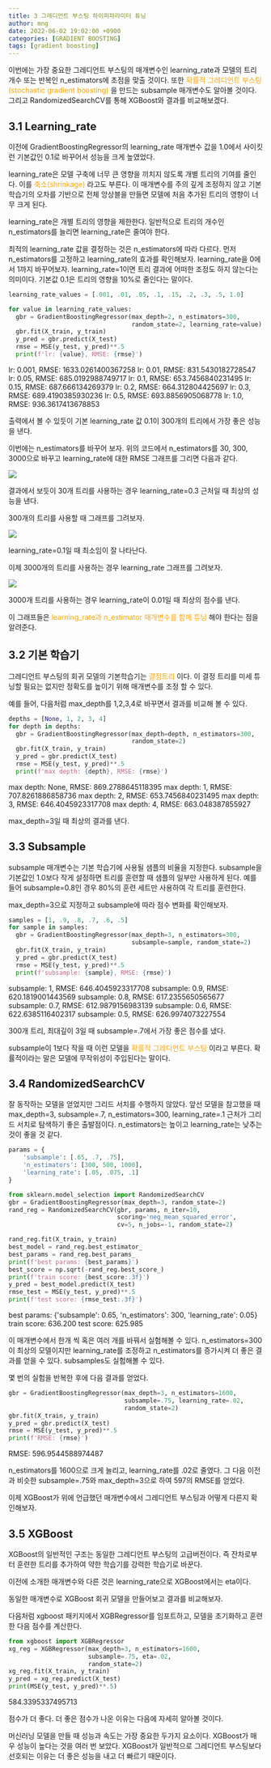 ```yaml
---
title: 3 그레디언트 부스팅 하이퍼파라미터 튜닝
author: mng
date: 2022-06-02 19:02:00 +0900
categories: [GRADIENT BOOSTING]
tags: [gradient boosting]
---
```


이번에는 가장 중요한 그레디언트 부스팅의 매개변수인 learning_rate과 모델의 트리 개수 또는 반복인 n_estimators에 초점을 맞출 것이다.
또한
<span style="color:orange">
확률적 그레디언트 부스팅(stochastic gradient boosting)
</span>
을 만드는 subsample 매개변수도 알아볼 것이다.
그리고 RandomizedSearchCV를 통해 XGBoost와 결과를 비교해보겠다.

## 3.1 Learning_rate

이전에 GradientBoostingRegressor의 learning_rate 매개변수 값을 1.0에서 사이킷런 기본값인 0.1로 바꾸어서 성능을 크게 높였었다.

learning_rate은 모델 구축에 너무 큰 영향을 끼치지 않도록 개별 트리의 기여를 줄인다.
이를
<span style="color:orange">
축소(shrinkage)
</span>
라고도 부른다.
이 매개변수를 주의 깊게 조정하지 않고 기본 학습기의 오차를 기반으로 전체 앙상블을 만들면 모델에 처음 추가된 트리의 영향이 너무 크게 된다.

learning_rate은 개별 트리의 영향을 제한한다. 일반적으로 트리의 개수인 n_estimators를 늘리면 learning_rate은 줄여야 한다.

최적의 learning_rate 값을 결정하는 것은 n_estimators에 따라 다르다. 먼저 n_estimators를 고정하고 learning_rate의 효과를 확인해보자. learning_rate을 0에서 1까지 바꾸어보자. learning_rate=1이면 트리 결과에 어떠한 조정도 하지 않는다는 의미이다. 기본값 0.1은 트리의 영향을 10%로 줄인다는 말이다.

```python
learning_rate_values = [.001, .01, .05, .1, .15, .2, .3, .5, 1.0]

for value in learning_rate_values:
  gbr = GradientBoostingRegressor(max_depth=2, n_estimators=300,
                                  random_state=2, learning_rate=value)
  gbr.fit(X_train, y_train)
  y_pred = gbr.predict(X_test)
  rmse = MSE(y_test, y_pred)**.5
  print(f'lr: {value}, RMSE: {rmse}')
```

lr: 0.001, RMSE: 1633.0261400367258
lr: 0.01, RMSE: 831.5430182728547
lr: 0.05, RMSE: 685.0192988749717
lr: 0.1, RMSE: 653.7456840231495
lr: 0.15, RMSE: 687.666134269379
lr: 0.2, RMSE: 664.312804425697
lr: 0.3, RMSE: 689.4190385930236
lr: 0.5, RMSE: 693.8856905068778
lr: 1.0, RMSE: 936.3617413678853

출력에서 볼 수 있듯이 기본 learning_rate 값 0.1이 300개의 트리에서 가장 좋은 성능을 낸다.

이번에는 n_estimators를 바꾸어 보자. 위의 코드에서 n_estimators를 30, 300, 3000으로 바꾸고 learning_rate에 대한 RMSE 그래프를 그리면 다음과 같다.

<img src="/assets/img/gb-hptunning/fig30.png">

결과에서 보듯이 30개 트리를 사용하는 경우 learning_rate=0.3 근처일 때 최상의 성능을 낸다.

300개의 트리를 사용할 때 그래프를 그려보자.

<img src="/assets/img/gb-hptunning/fig300.png">

learning_rate=0.1일 때 최소임이 잘 나타난다.

이제 3000개의 트리를 사용하는 경우 learning_rate 그래프를 그려보자.

<img src="/assets/img/gb-hptunning/fig3000.png">

3000개 트리를 사용하는 경우 learning_rate이 0.01일 때 최상의 점수를 낸다.

이 그래프들은
<span style="color:orange">
learning_rate과 n_estimator 매개변수를 함께 튜닝
</span>
해야 한다는 점을 알려준다.

## 3.2 기본 학습기

그레디언트 부스팅의 회귀 모델의 기본학습기는
<span style="color:orange">
결정트리
</span>
이다. 이 결정 트리를 미세 튜닝할 필요는 없지만 정확도를 높이기 위해 매개변수를 조정 할 수 있다.

예를 들어, 다음처럼 max_depth를 1,2,3,4로 바꾸면서 결과를 비교해 볼 수 있다.

```python
depths = [None, 1, 2, 3, 4]
for depth in depths:
  gbr = GradientBoostingRegressor(max_depth=depth, n_estimators=300,
                                  random_state=2)
  gbr.fit(X_train, y_train)
  y_pred = gbr.predict(X_test)
  rmse = MSE(y_test, y_pred)**.5
  print(f'max depth: {depth}, RMSE: {rmse}')
```

max depth: None, RMSE: 869.2788645118395
max depth: 1, RMSE: 707.8261886858736
max depth: 2, RMSE: 653.7456840231495
max depth: 3, RMSE: 646.4045923317708
max depth: 4, RMSE: 663.048387855927

max_depth=3일 때 최상의 결과를 낸다.

## 3.3 Subsample

subsample 매개변수는 기본 학습기에 사용될 샘플의 비율을 지정한다. subsample을 기본값인 1.0보다 작게 설정하면 트리를 훈련할 때 샘플의 일부만 사용하게 된다. 예를 들어 subsample=0.8인 경우 80%의 훈련 세트만 사용하여 각 트리를 훈련한다.

max_depth=3으로 지정하고 subsample에 따라 점수 변화를 확인해보자.

```python
samples = [1, .9, .8, .7, .6, .5]
for sample in samples:
  gbr = GradientBoostingRegressor(max_depth=3, n_estimators=300,
                                  subsample=sample, random_state=2)
  gbr.fit(X_train, y_train)
  y_pred = gbr.predict(X_test)
  rmse = MSE(y_test, y_pred)**.5
  print(f'subsample: {sample}, RMSE: {rmse}')
```

subsample: 1, RMSE: 646.4045923317708
subsample: 0.9, RMSE: 620.1819001443569
subsample: 0.8, RMSE: 617.2355650565677
subsample: 0.7, RMSE: 612.9879156983139
subsample: 0.6, RMSE: 622.6385116402317
subsample: 0.5, RMSE: 626.9974073227554

300개 트리, 최대깊이 3일 때 subsample=.7에서 가장 좋은 점수를 냈다.

subsample이 1보다 작을 때 이런 모델을
<span style="color:orange">
확률적 그레디언트 부스팅
</span>
이라고 부른다. 확률적이라는 말은 모델에 무작위성이 주입된다는 말이다.

## 3.4 RandomizedSearchCV

잘 동작하는 모델을 얻었지만 그리드 서치를 수행하지 않았다. 앞선 모델을 참고했을 때 max_depth=3, subsample=.7, n_estimators=300, learning_rate=.1 근처가 그리드 서치로 탐색하기 좋은 출발점이다. n_estimators는 높이고 learning_rate는 낮추는 것이 좋을 것 같다.

```python
params = {
    'subsample': [.65, .7, .75],
    'n_estimators': [300, 500, 1000],
    'learning_rate': [.05, .075, .1]
}

from sklearn.model_selection import RandomizedSearchCV
gbr = GradientBoostingRegressor(max_depth=3, random_state=2)
rand_reg = RandomizedSearchCV(gbr, params, n_iter=10,
                              scoring='neg_mean_squared_error',
                              cv=5, n_jobs=-1, random_state=2)

rand_reg.fit(X_train, y_train)
best_model = rand_reg.best_estimator_
best_params = rand_reg.best_params_
print(f'best params: {best_params}')
best_score = np.sqrt(-rand_reg.best_score_)
print(f'train score: {best_score:.3f}')
y_pred = best_model.predict(X_test)
rmse_test = MSE(y_test, y_pred)**.5
print(f'test score: {rmse_test:.3f}')
```

best params: {'subsample': 0.65, 'n_estimators': 300, 'learning_rate': 0.05}
train score: 636.200
test score: 625.985

이 매개변수에서 한개 씩 혹은 여러 개를 바꿔서 실험해볼 수 있다. n_estimators=300이 최상의 모델이지만 learning_rate를 조정하고 n_estimators를 증가시켜 더 좋은 결과를 얻을 수 있다. subsamples도 실험해볼 수 있다.

몇 번의 실험을 반복한 후에 다음 결과를 얻었다.

```python
gbr = GradientBoostingRegressor(max_depth=3, n_estimators=1600,
                                subsample=.75, learning_rate=.02,
                                random_state=2)
gbr.fit(X_train, y_train)
y_pred = gbr.predict(X_test)
rmse = MSE(y_test, y_pred)**.5
print(f'RMSE: {rmse}')
```

RMSE: 596.9544588974487

n_estimators를 1600으로 크게 늘리고, learning_rate를 .02로 줄였다. 그 다음 이전과 비슷한  subsample=.75와 max_depth=3으로 하여 597의 RMSE를 얻었다.

이제 XGBoost가 위에 언급했던 매개변수에서 그레디언트 부스팅과 어떻게 다른지 확인해보자.

## 3.5 XGBoost

XGBoost의 일반적인 구조는 동일한 그레디언트 부스팅의 고급버전이다. 즉 잔차로부터 훈련한 트리를 추가하여 약한 학습기를 강력한 학습기로 바꾼다.

이전에 소개한 매개변수와 다른 것은 learning_rate으로 XGBoost에서는 eta이다.

동일한 매개변수로 XGBoost 회귀 모델을 만들어보고 결과를 비교해보자.

다음처럼 xgboost 패키지에서 XGBRegressor를 임포트하고, 모델을 초기화하고 훈련한 다음 점수를 계산한다.

```python
from xgboost import XGBRegressor
xg_reg = XGBRegressor(max_depth=3, n_estimators=1600,
                      subsample=.75, eta=.02,
                      random_state=2)
xg_reg.fit(X_train, y_train)
y_pred = xg_reg.predict(X_test)
print(MSE(y_test, y_pred)**.5)
```

584.3395337495713

점수가 더 좋다. 더 좋은 점수가 나온 이유는 다음에 자세히 알아볼 것이다.

머신러닝 모델을 만들 때 성능과 속도는 가장 중요한 두가지 요소이다. XGBoost가 매우 성능이 높다는 것을 여러 번 보았다. XGBoost가 일반적으로 그레디언트 부스팅보다 선호되는 이유는 더 좋은 성능을 내고 더 빠르기 때문이다.

